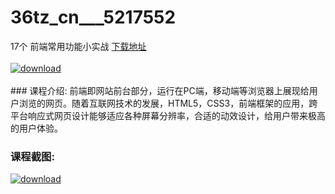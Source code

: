 # 36tz_cn___5217552
17个 前端常用功能小实战
[下载地址](http://www.36tz.cn/article/5217552 "下载地址")
<br/></br>[![download](http://36tz.cn/muke_img/2021_01_1-42-300x208.png "下载地址")](http://www.36tz.cn/article/5217552 "下载地址")
<br/></br>### 课程介绍:
前端即网站前台部分，运行在PC端，移动端等浏览器上展现给用户浏览的网页。随着互联网技术的发展，HTML5，CSS3，前端框架的应用，跨平台响应式网页设计能够适应各种屏幕分辨率，合适的动效设计，给用户带来极高的用户体验。

### 课程截图:
[![download](http://36tz.cn/muke_img/2021_01_2-47.png "下载地址")](http://www.36tz.cn/article/5217552 "下载地址")
